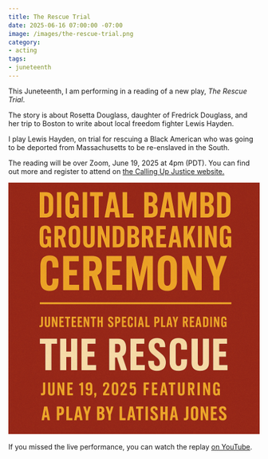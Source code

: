 ```yaml
---
title: The Rescue Trial
date: 2025-06-16 07:00:00 -07:00
image: /images/the-rescue-trial.png
category:
- acting
tags:
- juneteenth
---
```


This Juneteenth, I am performing in a reading of a new play, *The Rescue Trial*.

The story is about Rosetta Douglass, daughter of Fredrick Douglass, and her trip
to Boston to write about local freedom fighter Lewis Hayden.

I play Lewis Hayden, on trial for rescuing a Black American who was going to be
deported from Massachusetts to be re-enslaved in the South.

The reading will be over Zoom, June 19, 2025 at 4pm (PDT). You can find out more and register to attend on [the Calling Up Justice website.](https://callingupjustice.com/digital-bambd-groundbreaking-ceremony-and-the-rescue/)

[![Digital BAMBD Groundbreaking Ceremony: Juneteenth special play reading, "The Rescue," June 19, 2025. Featuring a play by Latisha Jones](/images/the-rescue-trial.png)](https://callingupjustice.com/digital-bambd-groundbreaking-ceremony-and-the-rescue/)

If you missed the live performance, you can watch the replay [on
YouTube](https://www.youtube.com/live/uY27j3mSt_c?si=h9zhpGB8PdNvuho3&t=2215).
